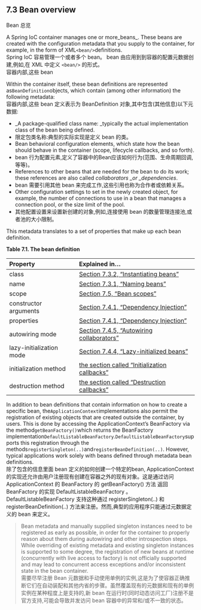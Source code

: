 ## 7.3 Bean overview

Bean 总览

A Spring IoC container manages one or more_beans_. These beans are created with the configuration metadata that you supply to the container, for example, in the form of XML`<bean/>`definitions.  
Spring IoC 容易管理一个或者多个 bean。 bean 由应用到到容器的配置元数据创建,例如,在 XML 中定义 `<bean/>` 的形式。  
容器内部,这些 bean

Within the container itself, these bean definitions are represented as`BeanDefinition`objects, which contain \(among other information\) the following metadata:  
容器内部,这些 bean 定义表示为 BeanDefinition 对象,其中包含\(其他信息\)以下元数据:

* \_A package-qualified class name: \_typically the actual implementation class of the bean being defined.
* 限定包类名称:典型的实际实现是定义 bean 的类。
* Bean behavioral configuration elements, which state how the bean should behave in the container \(scope, lifecycle callbacks, and so forth\).
* bean 行为配置元素,定义了容器中的Bean应该如何行为\(范围、生命周期回调,等等\)。
* References to other beans that are needed for the bean to do its work; these references are also called _collaborators \_or \_dependencies_.
* bean 需要引用其他 bean 来完成工作,这些引用也称为合作者或依赖关系。
* Other configuration settings to set in the newly created object, for example, the number of connections to use in a bean that manages a connection pool, or the size limit of the pool.
* 其他配置设置来设置新创建的对象,例如,连接使用 bean 的数量管理连接池,或者池的大小限制。

This metadata translates to a set of properties that make up each bean definition.

**Table 7.1. The bean definition**

| Property | Explained in…​ |
| :--- | :--- |
| class | [Section 7.3.2, “Instantiating beans”](https://docs.spring.io/spring/docs/current/spring-framework-reference/htmlsingle/#beans-factory-class) |
| name | [Section 7.3.1, “Naming beans”](https://docs.spring.io/spring/docs/current/spring-framework-reference/htmlsingle/#beans-beanname) |
| scope | [Section 7.5, “Bean scopes”](https://docs.spring.io/spring/docs/current/spring-framework-reference/htmlsingle/#beans-factory-scopes) |
| constructor arguments | [Section 7.4.1, “Dependency Injection”](https://docs.spring.io/spring/docs/current/spring-framework-reference/htmlsingle/#beans-factory-collaborators) |
| properties | [Section 7.4.1, “Dependency Injection”](https://docs.spring.io/spring/docs/current/spring-framework-reference/htmlsingle/#beans-factory-collaborators) |
| autowiring mode | [Section 7.4.5, “Autowiring collaborators”](https://docs.spring.io/spring/docs/current/spring-framework-reference/htmlsingle/#beans-factory-autowire) |
| lazy-initialization mode | [Section 7.4.4, “Lazy-initialized beans”](https://docs.spring.io/spring/docs/current/spring-framework-reference/htmlsingle/#beans-factory-lazy-init) |
| initialization method | [the section called “Initialization callbacks”](https://docs.spring.io/spring/docs/current/spring-framework-reference/htmlsingle/#beans-factory-lifecycle-initializingbean) |
| destruction method | [the section called “Destruction callbacks”](https://docs.spring.io/spring/docs/current/spring-framework-reference/htmlsingle/#beans-factory-lifecycle-disposablebean) |

In addition to bean definitions that contain information on how to create a specific bean, the`ApplicationContext`implementations also permit the registration of existing objects that are created outside the container, by users. This is done by accessing the ApplicationContext’s BeanFactory via the method`getBeanFactory()`which returns the BeanFactory implementation`DefaultListableBeanFactory`.`DefaultListableBeanFactory`supports this registration through the methods`registerSingleton(..)`and`registerBeanDefinition(..)`. However, typical applications work solely with beans defined through metadata bean definitions.  
除了包含的信息里面 bean 定义的如何创建一个特定的bean, ApplicationContext 的实现还允许由用户注册现有创建在容器之外的现有对象。这是通过访问 ApplicationContext 的 BeanFactory 的 getBeanFactory\(\) 方法 返回 BeanFactory 的实现 DefaultListableBeanFactory 。DefaultListableBeanFactory 支持这种通过 registerSingleton\(..\) 和registerBeanDefinition\(..\) 方法来注册。然而,典型的应用程序只能通过元数据定义的 bean 来定义。

> Bean metadata and manually supplied singleton instances need to be registered as early as possible, in order for the container to properly reason about them during autowiring and other introspection steps. While overriding of existing metadata and existing singleton instances is supported to some degree, the registration of new beans at runtime \(concurrently with live access to factory\) is not officially supported and may lead to concurrent access exceptions and/or inconsistent state in the bean container.   
> 需要尽早注册 Bean 元数据和手动使用单例的实例,这是为了使容器正确推断它们在自动装配和其他内省的步骤。虽然覆盖现有的元数据和现有的单例实例在某种程度上是支持的,新 bean 在运行时\(同时动态访问工厂\)注册不是官方支持,可能会导致并发访问 bean 容器中的异常和/或不一致的状态。



